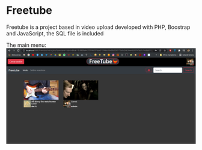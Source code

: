 # Freetube
Freetube is a project based in video upload developed with PHP, Boostrap and JavaScript, the SQL file is included

The main menu:
![alt text](https://github.com/tomastraini/Freetube/blob/main/Images/Freetube1.png?raw=true)
